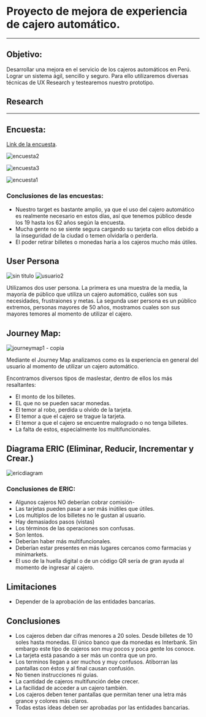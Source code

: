 # Proyecto de mejora de experiencia de cajero automático.
***
## Objetivo:
Desarrollar una mejora en el servicio de los cajeros automáticos en Perú. Lograr un sistema ágil, sencillo y seguro. Para ello utilizaremos diversas técnicas de UX Research y testearemos nuestro prototipo.

## Research
***
## Encuesta:

  [Link de la encuesta]( https://goo.gl/forms/5fMzatZjZYoG0PPQ2).

![encuesta2](https://user-images.githubusercontent.com/32309909/41449828-0409fc36-7029-11e8-9b5e-9dff16753842.jpg)

![encuesta3](https://user-images.githubusercontent.com/32309909/41449832-08f26698-7029-11e8-9923-5eeabcdeb05b.jpg)

![encuesta1](https://user-images.githubusercontent.com/32309909/41449812-ecd303a0-7028-11e8-849d-386d0e6f66c0.jpg)

### Conclusiones de las encuestas:

- Nuestro target es bastante amplio, ya que el uso del cajero automático es realmente necesario en estos días, así que tenemos público desde los 19 hasta los 62 años según la encuesta.
- Mucha gente no se siente segura cargando su tarjeta con ellos debido a la inseguridad de la ciudad o temen olvidarla o perderla.
- El poder retirar billetes o monedas haría a los cajeros mucho más útiles.

## User Persona

![sin titulo](https://user-images.githubusercontent.com/32309909/41450127-48f89e18-702b-11e8-8e5f-6dc9441850d6.jpg)
![usuario2](https://user-images.githubusercontent.com/32309909/41450128-4a371958-702b-11e8-87f8-213aeb5842e0.jpg)

Utilizamos dos user persona. La primera es una muestra de la media, la mayoría de público que utiliza un cajero automático, cuáles son sus necesidades, frustraiones y metas. La segunda user persona es un público extremos, personas mayores de 50 años, mostramos cuales son sus mayores temores al momento de utilizar el cajero.

## Journey Map:


![journeymap1 - copia](https://user-images.githubusercontent.com/32309909/41450297-4c309b66-702c-11e8-81ea-437646c70afa.JPG)

Mediante el Journey Map analizamos como es la experiencia en general del usuario al momento de utilizar un cajero automático.

Encontramos diversos tipos de maslestar, dentro de ellos los más resaltantes:

- El monto de los billetes.
- EL que no se pueden sacar monedas.
- El temor al robo, perdida u olvido de la tarjeta.
- El temor a que el cajero se trague la tarjeta.
- El temor a que el cajero se encuentre malogrado o no tenga billetes.
- La falta de estos, especialmente los multifuncionales.

## Diagrama ERIC (Eliminar, Reducir, Incrementar y Crear.)

![ericdiagram](https://user-images.githubusercontent.com/32309909/41450507-e1c480f6-702d-11e8-9d2f-d2b61ad1a66b.jpg)

### Conclusiones de ERIC:

- Algunos cajeros NO deberían cobrar comisión-
- Las tarjetas pueden pasar a ser más inútiles que útiles.
- Los multiplos de los billetes no le gustan al usuario.
- Hay demasiados pasos (vistas)
- Los términos de las operaciones son confusas.
- Son lentos.
- Deberían haber más multifuncionales.
- Deberían estar presentes en más lugares cercanos como farmacias y minimarkets.
- El uso de la huella digital o de un código QR sería de gran ayuda al momento de ingresar al cajero.


## Limitaciones

- Depender de la aprobación de las entidades bancarias.


## Conclusiones

- Los cajeros deben dar cifras menores a 20 soles. Desde billetes de 10 soles hasta monedas. El único banco que da monedas es Interbank. Sin embargo este tipo de cajeros son muy pocos y poca gente los conoce.
- La tarjeta está pasando a ser más un contra que un pro.
- Los terminos llegan a ser muchos y muy confusos. Atiborran las pantallas con éstos y al final causan confusión.
- No tienen instrucciones ni guias.
- La cantidad de cajeros multifunción debe crecer.
- La facilidad de acceder a un cajero también.
- Los cajeros deben tener pantallas que permitan tener una letra más grance y colores más claros.
- Todas estas ídeas deben ser aprobadas por las entidades bancarias.



